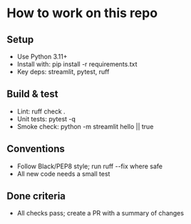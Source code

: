 # How to work on this repo

## Setup
- Use Python 3.11+
- Install with: pip install -r requirements.txt
- Key deps: streamlit, pytest, ruff

## Build & test
- Lint: ruff check .
- Unit tests: pytest -q
- Smoke check: python -m streamlit hello || true

## Conventions
- Follow Black/PEP8 style; run ruff --fix where safe
- All new code needs a small test

## Done criteria
- All checks pass; create a PR with a summary of changes

